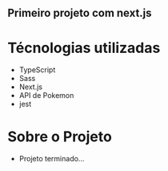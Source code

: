 ## Primeiro projeto com next.js

# Técnologias utilizadas

- TypeScript
- Sass
- Next.js
- API de Pokemon
- jest


# Sobre o Projeto

- Projeto terminado...